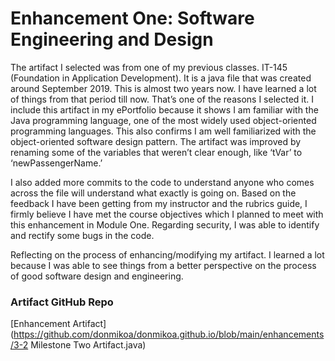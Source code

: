 # Enhancement One: Software Engineering and Design
The artifact I selected was from one of my previous classes. IT-145 (Foundation in Application Development). It is a java file that was created around September 2019. This is almost two years now. I have learned a lot of things from that period till now. That’s one of the reasons I selected it. I include this artifact in my ePortfolio because it shows I am familiar with the Java programming language, one of the most widely used object-oriented programming languages. This also confirms I am well familiarized with the object-oriented software design pattern. The artifact was improved by renaming some of the variables that weren’t clear enough, like ‘tVar’ to ‘newPassengerName.’ 

I also added more commits to the code to understand anyone who comes across the file will understand what exactly is going on. Based on the feedback I have been getting from my instructor and the rubrics guide, I firmly believe I have met the course objectives which I planned to meet with this enhancement in Module One. Regarding security, I was able to identify and rectify some bugs in the code.

Reflecting on the process of enhancing/modifying my artifact. I learned a lot because I was able to see things from a better perspective on the process of good software design and engineering. 

### Artifact GitHub Repo
[Enhancement Artifact](https://github.com/donmikoa/donmikoa.github.io/blob/main/enhancements/3-2 Milestone Two Artifact.java)